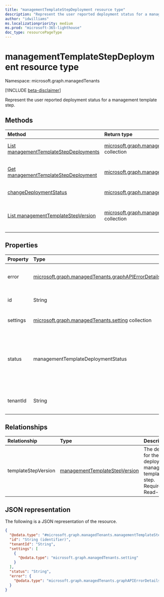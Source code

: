 ```yaml
---
title: "managementTemplateStepDeployment resource type"
description: "Represent the user reported deployment status for a management template step."
author: "idwilliams"
ms.localizationpriority: medium
ms.prod: "microsoft-365-lighthouse"
doc_type: resourcePageType
---
```


# managementTemplateStepDeployment resource type

Namespace: microsoft.graph.managedTenants

[!INCLUDE [beta-disclaimer](../../includes/beta-disclaimer.md)]

Represent the user reported deployment status for a management template step.

## Methods
|Method|Return type|Description|
|:---|:---|:---|
|[List managementTemplateStepDeployments](../api/managedtenants-managementtemplatestepdeployment-list.md)|[microsoft.graph.managedTenants.managementTemplateStepDeployment](../resources/managedtenants-managementtemplatestepdeployment.md) collection|Get a list of the [managementTemplateStepDeployment](../resources/managedtenants-managementtemplatestepdeployment.md) objects and their properties.|
|[Get managementTemplateStepDeployment](../api/managedtenants-managementtemplatestepdeployment-get.md)|[microsoft.graph.managedTenants.managementTemplateStepDeployment](../resources/managedtenants-managementtemplatestepdeployment.md)|Read the properties and relationships of a [managementTemplateStepDeployment](../resources/managedtenants-managementtemplatestepdeployment.md) object.|
|[changeDeploymentStatus](../api/managedtenants-managementtemplatestepdeployment-changedeploymentstatus.md)|[microsoft.graph.managedTenants.managementTemplateStepDeployment](../resources/managedtenants-managementtemplatestepdeployment.md)|Changes the deployment status for this management template step.|
|[List managementTemplateStepVersion](../api/managedtenants-managementtemplatestepdeployment-list-templatestepversion.md)|[microsoft.graph.managedTenants.managementTemplateStepVersion](../resources/managedtenants-managementtemplatestepversion.md) collection|Get the managementTemplateStepVersion resources from the templateStepVersion navigation property.|

## Properties
|Property|Type|Description|
|:---|:---|:---|
|error|[microsoft.graph.managedTenants.graphAPIErrorDetails](../resources/managedtenants-graphapierrordetails.md)|The error details for any exception that was encountered when applying the management template step. Optional. Read-only.|
|id|String|The unique identifier for the management template step deployment. Required. Read-only.|
|settings|[microsoft.graph.managedTenants.setting](../resources/managedtenants-setting.md) collection|The collection of settings associated with this management template step deployment. Optional. Read-only.|
|status|managementTemplateDeploymentStatus|The status for the management template step deployment. The possible values are: `toAddress`, `completed`, `error`, `timeOut`, `inProgress`, `planned`, `resolvedBy3rdParty`, `resolvedThroughAlternateMitigation`, `riskAccepted`, `unknownFutureValue`. Required.|
|tenantId|String|The identifier of the tenant associated with this management template step deployment. Required. Read-only.|

## Relationships
|Relationship|Type|Description|
|:---|:---|:---|
|templateStepVersion|[managementTemplateStepVersion](../resources/managedtenants-managementtemplatestepversion.md)|The details for the deployed management template step. Required. Read-only.|

## JSON representation
The following is a JSON representation of the resource.
<!-- {
  "blockType": "resource",
  "keyProperty": "id",
  "@odata.type": "microsoft.graph.managedTenants.managementTemplateStepDeployment",
  "baseType": "microsoft.graph.entity",
  "openType": false
}
-->
``` json
{
  "@odata.type": "#microsoft.graph.managedTenants.managementTemplateStepDeployment",
  "id": "String (identifier)",
  "tenantId": "String",
  "settings": [
    {
      "@odata.type": "microsoft.graph.managedTenants.setting"
    }
  ],
  "status": "String",
  "error": {
    "@odata.type": "microsoft.graph.managedTenants.graphAPIErrorDetails"
  }
}
```
